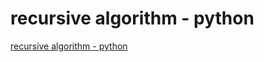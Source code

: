 # recursive algorithm - python
[recursive algorithm - python](https://aiwithcloud.com/2022/09/16/recursive_algorithm___python/)